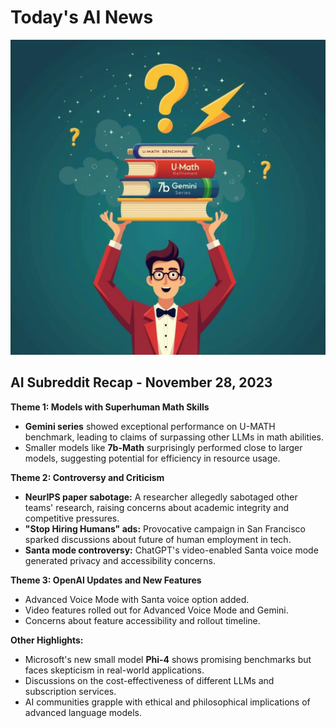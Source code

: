 
# Today's AI News

![Todays Image](pictures/20241217_101521.png)

## AI Subreddit Recap - November 28, 2023

**Theme 1: Models with Superhuman Math Skills**

- **Gemini series** showed exceptional performance on U-MATH benchmark, leading to claims of surpassing other LLMs in math abilities.
- Smaller models like **7b-Math** surprisingly performed close to larger models, suggesting potential for efficiency in resource usage.

**Theme 2: Controversy and Criticism**

- **NeurIPS paper sabotage:** A researcher allegedly sabotaged other teams' research, raising concerns about academic integrity and competitive pressures.
- **"Stop Hiring Humans" ads:** Provocative campaign in San Francisco sparked discussions about future of human employment in tech.
- **Santa mode controversy:** ChatGPT's video-enabled Santa voice mode generated privacy and accessibility concerns.

**Theme 3: OpenAI Updates and New Features**

- Advanced Voice Mode with Santa voice option added.
- Video features rolled out for Advanced Voice Mode and Gemini.
- Concerns about feature accessibility and rollout timeline.

**Other Highlights:**

- Microsoft's new small model **Phi-4** shows promising benchmarks but faces skepticism in real-world applications.
- Discussions on the cost-effectiveness of different LLMs and subscription services.
- AI communities grapple with ethical and philosophical implications of advanced language models.
